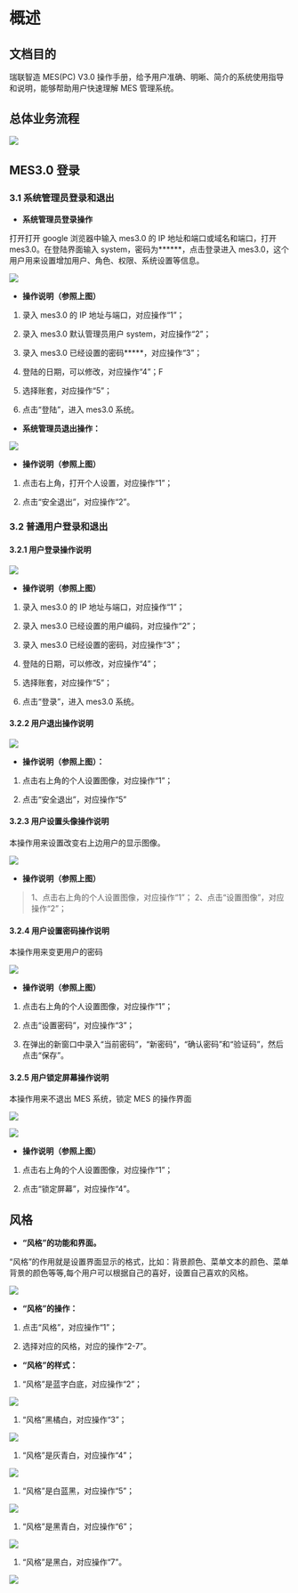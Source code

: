 # 概述

## 文档目的

瑞联智造 MES(PC)
V3.0 操作手册，给予用户准确、明晰、简介的系统使用指导和说明，能够帮助用户快速理解 MES 管理系统。

## 总体业务流程

![](media/8bdad4aa1ab55e259fd122115926f48a.png)

## MES3.0 登录

### 3.1 系统管理员登录和退出

- **系统管理员登录操作**

打开打开 google 浏览器中输入 mes3.0
的 IP 地址和端口或域名和端口，打开 mes3.0。在登陆界面输入 system，密码为\*\*\*\*\*\*，点击登录进入 mes3.0，这个用户用来设置增加用户、角色、权限、系统设置等信息。

![](media/fc8c3d8095c3b840f18d37227cbcb74c.png)

- **操作说明（参照上图）**

1. 录入 mes3.0 的 IP 地址与端口，对应操作“1”；

2. 录入 mes3.0 默认管理员用户 system，对应操作“2”；

3. 录入 mes3.0 已经设置的密码\*\*\*\*\*，对应操作“3”；

4. 登陆的日期，可以修改，对应操作“4”；F

5. 选择账套，对应操作“5”；

6. 点击“登陆”，进入 mes3.0 系统。

- **系统管理员退出操作：**

![](media/fb98111b0007a2bd3f4b9154f95132c8.png)

- **操作说明（参照上图）**

1. 点击右上角，打开个人设置，对应操作“1”；

2. 点击“安全退出”，对应操作“2”。

### 3.2 普通用户登录和退出

#### 3.2.1 用户登录操作说明

![](media/12b2306014a08e168ea4b0c3e351827d.png)

- **操作说明（参照上图）**

1. 录入 mes3.0 的 IP 地址与端口，对应操作“1”；

2. 录入 mes3.0 已经设置的用户编码，对应操作“2”；

3. 录入 mes3.0 已经设置的密码，对应操作“3”；

4. 登陆的日期，可以修改，对应操作“4”；

5. 选择账套，对应操作“5”；

6. 点击“登录”，进入 mes3.0 系统。

#### 3.2.2 用户退出操作说明

![](media/c991188c671ae812f2fb53d4d9ff54ec.png)

- **操作说明（参照上图）：**

1. 点击右上角的个人设置图像，对应操作“1”；

2. 点击“安全退出”，对应操作“5”

#### 3.2.3 用户设置头像操作说明

本操作用来设置改变右上边用户的显示图像。

![](media/c991188c671ae812f2fb53d4d9ff54ec.png)

- **操作说明（参照上图）**

> 1、点击右上角的个人设置图像，对应操作“1”；
> 2、点击“设置图像”，对应操作“2”；

#### 3.2.4 用户设置密码操作说明

本操作用来变更用户的密码

![](media/c991188c671ae812f2fb53d4d9ff54ec.png)

- **操作说明（参照上图）**

1. 点击右上角的个人设置图像，对应操作“1”；

2. 点击“设置密码”，对应操作“3”；

3. 在弹出的新窗口中录入“当前密码”，“新密码”，“确认密码”和“验证码”，然后点击“保存”。

#### 3.2.5 用户锁定屏幕操作说明

本操作用来不退出 MES 系统，锁定 MES 的操作界面

![](media/512f2ac548547e9965b1da5fba50968c.png)

![](media/bac6b3933e9cab56c567d4cc3f4f263e.png)

- **操作说明（参照上图）**

1. 点击右上角的个人设置图像，对应操作“1”；

2. 点击“锁定屏幕”，对应操作“4”。

## 风格

- **“风格”的功能和界面。**

“风格”的作用就是设置界面显示的格式，比如：背景颜色、菜单文本的颜色、菜单背景的颜色等等,每个用户可以根据自己的喜好，设置自己喜欢的风格。

![](media/f1f273120fc92e21f9d460df2fdf3be2.png)

- **“风格”的操作：**

1. 点击“风格”，对应操作“1”；

2. 选择对应的风格，对应的操作“2-7”。

- **“风格”的样式：**

1. “风格”是蓝字白底，对应操作“2”；

![](media/f420ba376d6b971116dc0af64575a57a.png)

1. “风格”黑橘白，对应操作“3”；

![](media/934119581043e3a74120adfd515de6c6.png)

1. “风格”是灰青白，对应操作“4”；

![](media/cc74083a1012047c88fd0059ac6487b6.png)

1. “风格”是白蓝黑，对应操作“5”；

![](media/26615945b816fe1cab0934e900e3db49.png)

1. “风格”是黑青白，对应操作“6”；

![](media/24d02fc319c8f49797e78ab82decdcd6.png)

1. “风格”是黑白，对应操作“7”。

![](media/a45ffcd9e792315d7801fadc694c3c7e.png)
